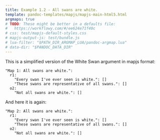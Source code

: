 ```yaml
---
title: Example 1.2 - All swans are white.
template: pandoc-templates/mapjs/mapjs-main-html5.html
argmaps: true
# TODO: These might be better in a defaults file:
#   https://workflowy.com/#/ee624e71f40c
# css: test/mapjs-default-styles.css
# mapjs-output-js: test/bundle.js
# lua-filter: "$PATH_DIR_ARGMAP_LUA/pandoc-argmap.lua"
# data-dir: "$PANDOC_DATA_DIR"
---
```


This is a simplified version of the White Swan argument in mapjs format:

```{#argmap1 .argmap .yml name="Example 1: All swans are white." to="js"}
"Map 1: All swans are white.":
  r1:
    "Every swan I've ever seen is white.": []
    "These swans are representative of all swans.": []
  o2:
    "Not all swans are white.": []
```

And here it is again:

```{#argmap2 .argmap .yml name="Example 2 (dup): All swans are white." to="js"}
"Map 2: All swans are white.":
  r1:
    "Every swan I've ever seen is white.": []
    "These swans are representative of all swans.": []
  o2:
    "Not all swans are white.": []
```
